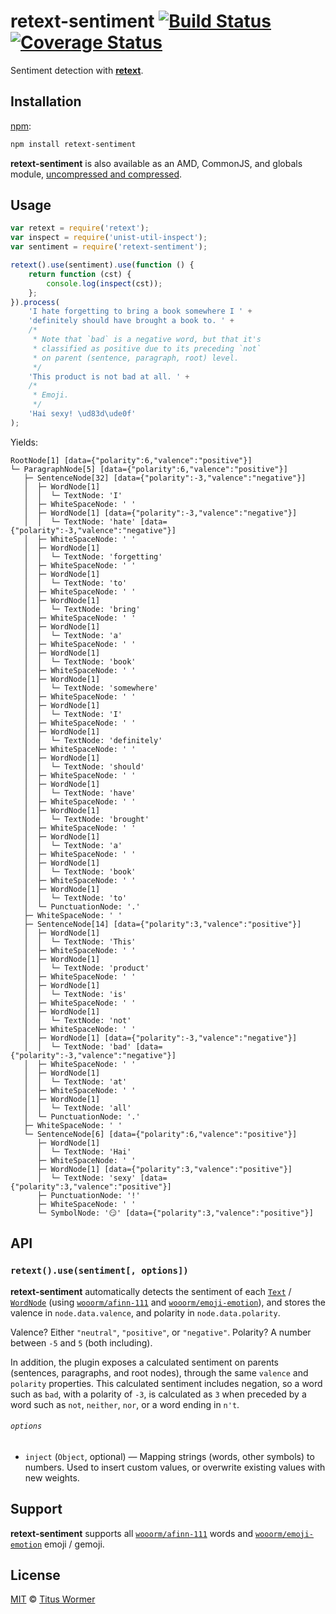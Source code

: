 # retext-sentiment [![Build Status][travis-badge]][travis] [![Coverage Status][codecov-badge]][codecov]

<!--lint disable heading-increment list-item-spacing-->

Sentiment detection with [**retext**][retext].

## Installation

[npm][npm-install]:

```bash
npm install retext-sentiment
```

**retext-sentiment** is also available as an AMD, CommonJS, and
globals module, [uncompressed and compressed][releases].

## Usage

```javascript
var retext = require('retext');
var inspect = require('unist-util-inspect');
var sentiment = require('retext-sentiment');

retext().use(sentiment).use(function () {
    return function (cst) {
        console.log(inspect(cst));
    };
}).process(
    'I hate forgetting to bring a book somewhere I ' +
    'definitely should have brought a book to. ' +
    /*
     * Note that `bad` is a negative word, but that it's
     * classified as positive due to its preceding `not`
     * on parent (sentence, paragraph, root) level.
     */
    'This product is not bad at all. ' +
    /*
     * Emoji.
     */
    'Hai sexy! \ud83d\ude0f'
);
```

Yields:

```text
RootNode[1] [data={"polarity":6,"valence":"positive"}]
└─ ParagraphNode[5] [data={"polarity":6,"valence":"positive"}]
   ├─ SentenceNode[32] [data={"polarity":-3,"valence":"negative"}]
   │  ├─ WordNode[1]
   │  │  └─ TextNode: 'I'
   │  ├─ WhiteSpaceNode: ' '
   │  ├─ WordNode[1] [data={"polarity":-3,"valence":"negative"}]
   │  │  └─ TextNode: 'hate' [data={"polarity":-3,"valence":"negative"}]
   │  ├─ WhiteSpaceNode: ' '
   │  ├─ WordNode[1]
   │  │  └─ TextNode: 'forgetting'
   │  ├─ WhiteSpaceNode: ' '
   │  ├─ WordNode[1]
   │  │  └─ TextNode: 'to'
   │  ├─ WhiteSpaceNode: ' '
   │  ├─ WordNode[1]
   │  │  └─ TextNode: 'bring'
   │  ├─ WhiteSpaceNode: ' '
   │  ├─ WordNode[1]
   │  │  └─ TextNode: 'a'
   │  ├─ WhiteSpaceNode: ' '
   │  ├─ WordNode[1]
   │  │  └─ TextNode: 'book'
   │  ├─ WhiteSpaceNode: ' '
   │  ├─ WordNode[1]
   │  │  └─ TextNode: 'somewhere'
   │  ├─ WhiteSpaceNode: ' '
   │  ├─ WordNode[1]
   │  │  └─ TextNode: 'I'
   │  ├─ WhiteSpaceNode: ' '
   │  ├─ WordNode[1]
   │  │  └─ TextNode: 'definitely'
   │  ├─ WhiteSpaceNode: ' '
   │  ├─ WordNode[1]
   │  │  └─ TextNode: 'should'
   │  ├─ WhiteSpaceNode: ' '
   │  ├─ WordNode[1]
   │  │  └─ TextNode: 'have'
   │  ├─ WhiteSpaceNode: ' '
   │  ├─ WordNode[1]
   │  │  └─ TextNode: 'brought'
   │  ├─ WhiteSpaceNode: ' '
   │  ├─ WordNode[1]
   │  │  └─ TextNode: 'a'
   │  ├─ WhiteSpaceNode: ' '
   │  ├─ WordNode[1]
   │  │  └─ TextNode: 'book'
   │  ├─ WhiteSpaceNode: ' '
   │  ├─ WordNode[1]
   │  │  └─ TextNode: 'to'
   │  └─ PunctuationNode: '.'
   ├─ WhiteSpaceNode: ' '
   ├─ SentenceNode[14] [data={"polarity":3,"valence":"positive"}]
   │  ├─ WordNode[1]
   │  │  └─ TextNode: 'This'
   │  ├─ WhiteSpaceNode: ' '
   │  ├─ WordNode[1]
   │  │  └─ TextNode: 'product'
   │  ├─ WhiteSpaceNode: ' '
   │  ├─ WordNode[1]
   │  │  └─ TextNode: 'is'
   │  ├─ WhiteSpaceNode: ' '
   │  ├─ WordNode[1]
   │  │  └─ TextNode: 'not'
   │  ├─ WhiteSpaceNode: ' '
   │  ├─ WordNode[1] [data={"polarity":-3,"valence":"negative"}]
   │  │  └─ TextNode: 'bad' [data={"polarity":-3,"valence":"negative"}]
   │  ├─ WhiteSpaceNode: ' '
   │  ├─ WordNode[1]
   │  │  └─ TextNode: 'at'
   │  ├─ WhiteSpaceNode: ' '
   │  ├─ WordNode[1]
   │  │  └─ TextNode: 'all'
   │  └─ PunctuationNode: '.'
   ├─ WhiteSpaceNode: ' '
   └─ SentenceNode[6] [data={"polarity":6,"valence":"positive"}]
      ├─ WordNode[1]
      │  └─ TextNode: 'Hai'
      ├─ WhiteSpaceNode: ' '
      ├─ WordNode[1] [data={"polarity":3,"valence":"positive"}]
      │  └─ TextNode: 'sexy' [data={"polarity":3,"valence":"positive"}]
      ├─ PunctuationNode: '!'
      ├─ WhiteSpaceNode: ' '
      └─ SymbolNode: '😏' [data={"polarity":3,"valence":"positive"}]
```

## API

### `retext().use(sentiment[, options])`

**retext-sentiment** automatically detects the sentiment of each
[`Text`][text] / [`WordNode`][word] (using [`wooorm/afinn-111`][afinn]
and [`wooorm/emoji-emotion`][emoticon]), and stores the valence in
`node.data.valence`, and polarity in `node.data.polarity`.

Valence?  Either `"neutral"`, `"positive"`, or `"negative"`.  Polarity?
A number between `-5` and `5` (both including).

In addition, the plugin exposes a calculated sentiment on parents
(sentences, paragraphs, and root nodes), through the same `valence`
and `polarity` properties.  This calculated sentiment includes negation,
so a word such as `bad`, with a polarity of `-3`, is calculated as `3`
when preceded by a word such as `not`, `neither`, `nor`, or a word ending
in `n't`.

###### `options`

*   `inject` (`Object`, optional) — Mapping strings (words, other
    symbols) to numbers.  Used to insert custom values, or overwrite
    existing values with new weights.

## Support

**retext-sentiment** supports all [`wooorm/afinn-111`][afinn] words
and [`wooorm/emoji-emotion`][emoticon] emoji / gemoji.

## License

[MIT][license] © [Titus Wormer][author]

<!-- Definitions -->

[travis-badge]: https://img.shields.io/travis/wooorm/retext-sentiment.svg

[travis]: https://travis-ci.org/wooorm/retext-sentiment

[codecov-badge]: https://img.shields.io/codecov/c/github/wooorm/retext-sentiment.svg

[codecov]: https://codecov.io/github/wooorm/retext-sentiment

[npm-install]: https://docs.npmjs.com/cli/install

[releases]: https://github.com/wooorm/retext-sentiment/releases

[license]: LICENSE

[author]: http://wooorm.com

[retext]: https://github.com/wooorm/retext

[text]: https://github.com/wooorm/nlcst#text

[word]: https://github.com/wooorm/nlcst#wordnode

[afinn]: https://github.com/wooorm/afinn-111

[emoticon]: https://github.com/wooorm/emoji-emotion
